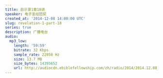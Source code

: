 ```yaml
---
title: 启示录1章18讲
speaker: 电子圣经团契
created_at: '2014-12-08 14:00:00 UTC'
slug: revelation-1-part-18
series: true
description: 广播电台
audio:
  mp3_low:
    length: '59:59'
    bitrate: 32 Kbps
    sample_rate: 22050 Hz
    size: 13.7 MB
    size_bytes: 14395652
    url: http://audiocdn.ebiblefellowship.com/zh/radio/2014/2014.12.08_EBF_-_Revelation_1_Part_18.mp3
---
```

